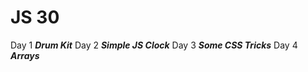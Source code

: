 # JS 30

Day 1 ***Drum Kit***
Day 2 ***Simple JS Clock***
Day 3 ***Some CSS Tricks***
Day 4 ***Arrays***
